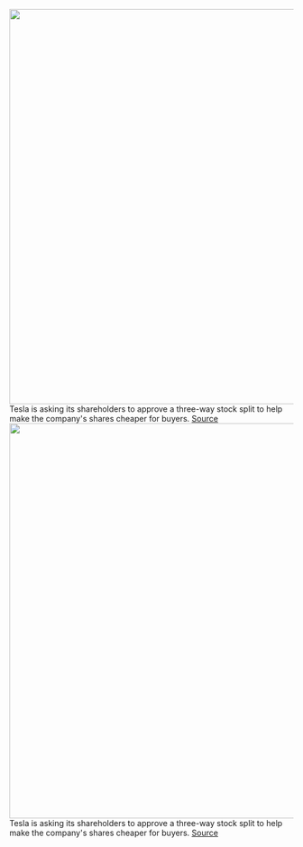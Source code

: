 <img src='https://cdn.vox-cdn.com/thumbor/IhK-T_o98epxKFRGZtdls9aJdro=/0x0:2040x1360/1200x800/filters:focal(857x517:1183x843)/cdn.vox-cdn.com/uploads/chorus_image/image/70964801/acastro_180524_1777_tesla_0001.0.jpg' width='700px' /><br/>
Tesla is asking its shareholders to approve a three-way stock split to help make the company's shares cheaper for buyers.
<a href='https://www.theverge.com/2022/6/10/23163136/tesla-stock-split-share-price-investor-2022'> Source <a/><img src='https://cdn.vox-cdn.com/thumbor/IhK-T_o98epxKFRGZtdls9aJdro=/0x0:2040x1360/1200x800/filters:focal(857x517:1183x843)/cdn.vox-cdn.com/uploads/chorus_image/image/70964801/acastro_180524_1777_tesla_0001.0.jpg' width='700px' /><br/>
Tesla is asking its shareholders to approve a three-way stock split to help make the company's shares cheaper for buyers.
<a href='https://www.theverge.com/2022/6/10/23163136/tesla-stock-split-share-price-investor-2022'> Source <a/>